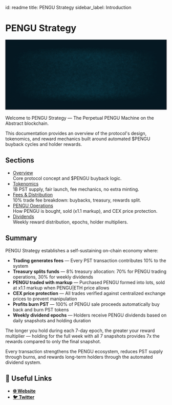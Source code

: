 id: readme
title: PENGU Strategy
sidebar_label: Introduction

# PENGU Strategy

![](./teaser.gif)

Welcome to PENGU Strategy — The Perpetual PENGU Machine on the Abstract blockchain.

This documentation provides an overview of the protocol's design, tokenomics, and reward mechanics built around automated $PENGU buyback cycles and holder rewards.

## Sections

- [Overview](./pengu-strategy.md)  
  Core protocol concept and $PENGU buyback logic.
- [Tokenomics](./tokenomics.md)  
  1B PST supply, fair launch, fee mechanics, no extra minting.
- [Fees & Distribution](./fees-and-distribution.md)  
  10% trade fee breakdown: buybacks, treasury, rewards split.
- [PENGU Operations](./pengu-operations.md)  
  How PENGU is bought, sold (x1.1 markup), and CEX price protection.
- [Dividends](./dividends.md)  
  Weekly reward distribution, epochs, holder multipliers.

## Summary

PENGU Strategy establishes a self-sustaining on-chain economy where:

- **Trading generates fees** — Every PST transaction contributes 10% to the system
- **Treasury splits funds** — 8% treasury allocation: 70% for PENGU trading operations, 30% for weekly dividends
- **PENGU traded with markup** — Purchased PENGU formed into lots, sold at x1.1 markup when PENGU|ETH price allows
- **CEX price protection** — All trades verified against centralized exchange prices to prevent manipulation
- **Profits burn PST** — 100% of PENGU sale proceeds automatically buy back and burn PST tokens
- **Weekly dividend epochs** — Holders receive PENGU dividends based on daily snapshots and holding duration

The longer you hold during each 7-day epoch, the greater your reward multiplier — holding for the full week with all 7 snapshots provides 7x the rewards compared to only the final snapshot.

Every transaction strengthens the PENGU ecosystem, reduces PST supply through burns, and rewards long-term holders through the automated dividend system.

## 🔗 Useful Links

- [**🌐 Website**](https://pengustrategy.com)
- [**🐦 Twitter**](https://twitter.com/pengustrategy)
